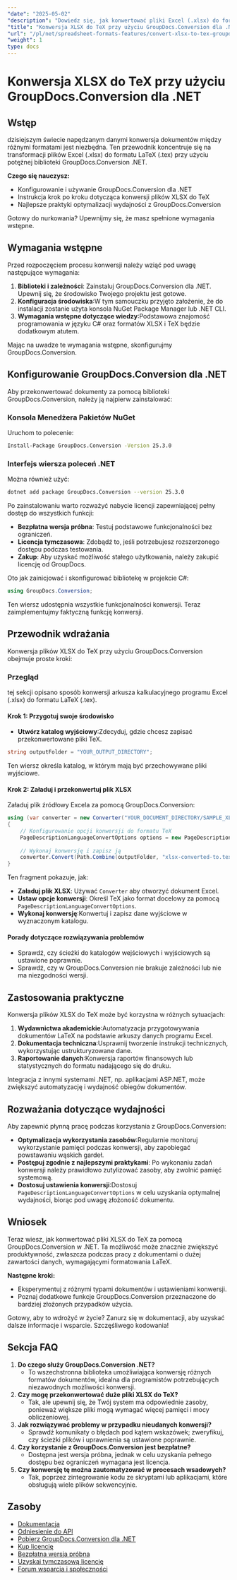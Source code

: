 ```yaml
---
"date": "2025-05-02"
"description": "Dowiedz się, jak konwertować pliki Excel (.xlsx) do formatu LaTeX (.tex) przy użyciu GroupDocs.Conversion dla .NET dzięki temu kompleksowemu przewodnikowi."
"title": "Konwersja XLSX do TeX przy użyciu GroupDocs.Conversion dla .NET&#58; Kompletny przewodnik"
"url": "/pl/net/spreadsheet-formats-features/convert-xlsx-to-tex-groupdocs-conversion-net/"
"weight": 1
type: docs
---
```

# Konwersja XLSX do TeX przy użyciu GroupDocs.Conversion dla .NET

## Wstęp
dzisiejszym świecie napędzanym danymi konwersja dokumentów między różnymi formatami jest niezbędna. Ten przewodnik koncentruje się na transformacji plików Excel (.xlsx) do formatu LaTeX (.tex) przy użyciu potężnej biblioteki GroupDocs.Conversion .NET.

**Czego się nauczysz:**
- Konfigurowanie i używanie GroupDocs.Conversion dla .NET
- Instrukcja krok po kroku dotycząca konwersji plików XLSX do TeX
- Najlepsze praktyki optymalizacji wydajności z GroupDocs.Conversion

Gotowy do nurkowania? Upewnijmy się, że masz spełnione wymagania wstępne.

## Wymagania wstępne
Przed rozpoczęciem procesu konwersji należy wziąć pod uwagę następujące wymagania:
1. **Biblioteki i zależności**: Zainstaluj GroupDocs.Conversion dla .NET. Upewnij się, że środowisko Twojego projektu jest gotowe.
2. **Konfiguracja środowiska**:W tym samouczku przyjęto założenie, że do instalacji zostanie użyta konsola NuGet Package Manager lub .NET CLI.
3. **Wymagania wstępne dotyczące wiedzy**:Podstawowa znajomość programowania w języku C# oraz formatów XLSX i TeX będzie dodatkowym atutem.

Mając na uwadze te wymagania wstępne, skonfigurujmy GroupDocs.Conversion.

## Konfigurowanie GroupDocs.Conversion dla .NET
Aby przekonwertować dokumenty za pomocą biblioteki GroupDocs.Conversion, należy ją najpierw zainstalować:

### Konsola Menedżera Pakietów NuGet
Uruchom to polecenie:
```bash
Install-Package GroupDocs.Conversion -Version 25.3.0
```

### Interfejs wiersza poleceń .NET
Można również użyć:
```bash
dotnet add package GroupDocs.Conversion --version 25.3.0
```

Po zainstalowaniu warto rozważyć nabycie licencji zapewniającej pełny dostęp do wszystkich funkcji:
- **Bezpłatna wersja próbna**: Testuj podstawowe funkcjonalności bez ograniczeń.
- **Licencja tymczasowa**: Zdobądź to, jeśli potrzebujesz rozszerzonego dostępu podczas testowania.
- **Zakup**: Aby uzyskać możliwość stałego użytkowania, należy zakupić licencję od GroupDocs.

Oto jak zainicjować i skonfigurować bibliotekę w projekcie C#:
```csharp
using GroupDocs.Conversion;
```

Ten wiersz udostępnia wszystkie funkcjonalności konwersji. Teraz zaimplementujmy faktyczną funkcję konwersji.

## Przewodnik wdrażania
Konwersja plików XLSX do TeX przy użyciu GroupDocs.Conversion obejmuje proste kroki:

### Przegląd
tej sekcji opisano sposób konwersji arkusza kalkulacyjnego programu Excel (.xlsx) do formatu LaTeX (.tex).

#### Krok 1: Przygotuj swoje środowisko
- **Utwórz katalog wyjściowy**:Zdecyduj, gdzie chcesz zapisać przekonwertowane pliki TeX.

```csharp
string outputFolder = "YOUR_OUTPUT_DIRECTORY";
```

Ten wiersz określa katalog, w którym mają być przechowywane pliki wyjściowe.

#### Krok 2: Załaduj i przekonwertuj plik XLSX
Załaduj plik źródłowy Excela za pomocą GroupDocs.Conversion:

```csharp
using (var converter = new Converter("YOUR_DOCUMENT_DIRECTORY/SAMPLE_XLSX"))
{
    // Konfigurowanie opcji konwersji do formatu TeX
    PageDescriptionLanguageConvertOptions options = new PageDescriptionLanguageConvertOptions { Format = FileTypes.PageDescriptionLanguageFileType.Tex };
    
    // Wykonaj konwersję i zapisz ją
    converter.Convert(Path.Combine(outputFolder, "xlsx-converted-to.tex"), options);
}
```

Ten fragment pokazuje, jak:
- **Załaduj plik XLSX**: Używać `Converter` aby otworzyć dokument Excel.
- **Ustaw opcje konwersji**: Określ TeX jako format docelowy za pomocą `PageDescriptionLanguageConvertOptions`.
- **Wykonaj konwersję**:Konwertuj i zapisz dane wyjściowe w wyznaczonym katalogu.

#### Porady dotyczące rozwiązywania problemów
- Sprawdź, czy ścieżki do katalogów wejściowych i wyjściowych są ustawione poprawnie.
- Sprawdź, czy w GroupDocs.Conversion nie brakuje zależności lub nie ma niezgodności wersji.

## Zastosowania praktyczne
Konwersja plików XLSX do TeX może być korzystna w różnych sytuacjach:
1. **Wydawnictwa akademickie**:Automatyzacja przygotowywania dokumentów LaTeX na podstawie arkuszy danych programu Excel.
2. **Dokumentacja techniczna**:Usprawnij tworzenie instrukcji technicznych, wykorzystując ustrukturyzowane dane.
3. **Raportowanie danych**:Konwersja raportów finansowych lub statystycznych do formatu nadającego się do druku.

Integracja z innymi systemami .NET, np. aplikacjami ASP.NET, może zwiększyć automatyzację i wydajność obiegów dokumentów.

## Rozważania dotyczące wydajności
Aby zapewnić płynną pracę podczas korzystania z GroupDocs.Conversion:
- **Optymalizacja wykorzystania zasobów**:Regularnie monitoruj wykorzystanie pamięci podczas konwersji, aby zapobiegać powstawaniu wąskich gardeł.
- **Postępuj zgodnie z najlepszymi praktykami**: Po wykonaniu zadań konwersji należy prawidłowo zutylizować zasoby, aby zwolnić pamięć systemową.
- **Dostosuj ustawienia konwersji**:Dostosuj `PageDescriptionLanguageConvertOptions` w celu uzyskania optymalnej wydajności, biorąc pod uwagę złożoność dokumentu.

## Wniosek
Teraz wiesz, jak konwertować pliki XLSX do TeX za pomocą GroupDocs.Conversion w .NET. Ta możliwość może znacznie zwiększyć produktywność, zwłaszcza podczas pracy z dokumentami o dużej zawartości danych, wymagającymi formatowania LaTeX.

**Następne kroki:**
- Eksperymentuj z różnymi typami dokumentów i ustawieniami konwersji.
- Poznaj dodatkowe funkcje GroupDocs.Conversion przeznaczone do bardziej złożonych przypadków użycia.

Gotowy, aby to wdrożyć w życie? Zanurz się w dokumentacji, aby uzyskać dalsze informacje i wsparcie. Szczęśliwego kodowania!

## Sekcja FAQ
1. **Do czego służy GroupDocs.Conversion .NET?**
   - To wszechstronna biblioteka umożliwiająca konwersję różnych formatów dokumentów, idealna dla programistów potrzebujących niezawodnych możliwości konwersji.
2. **Czy mogę przekonwertować duże pliki XLSX do TeX?**
   - Tak, ale upewnij się, że Twój system ma odpowiednie zasoby, ponieważ większe pliki mogą wymagać więcej pamięci i mocy obliczeniowej.
3. **Jak rozwiązywać problemy w przypadku nieudanych konwersji?**
   - Sprawdź komunikaty o błędach pod kątem wskazówek; zweryfikuj, czy ścieżki plików i uprawnienia są ustawione poprawnie.
4. **Czy korzystanie z GroupDocs.Conversion jest bezpłatne?**
   - Dostępna jest wersja próbna, jednak w celu uzyskania pełnego dostępu bez ograniczeń wymagana jest licencja.
5. **Czy konwersję tę można zautomatyzować w procesach wsadowych?**
   - Tak, poprzez zintegrowanie kodu ze skryptami lub aplikacjami, które obsługują wiele plików sekwencyjnie.

## Zasoby
- [Dokumentacja](https://docs.groupdocs.com/conversion/net/)
- [Odniesienie do API](https://reference.groupdocs.com/conversion/net/)
- [Pobierz GroupDocs.Conversion dla .NET](https://releases.groupdocs.com/conversion/net/)
- [Kup licencję](https://purchase.groupdocs.com/buy)
- [Bezpłatna wersja próbna](https://releases.groupdocs.com/conversion/net/)
- [Uzyskaj tymczasową licencję](https://purchase.groupdocs.com/temporary-license/)
- [Forum wsparcia i społeczności](https://forum.groupdocs.com/c/conversion/10)